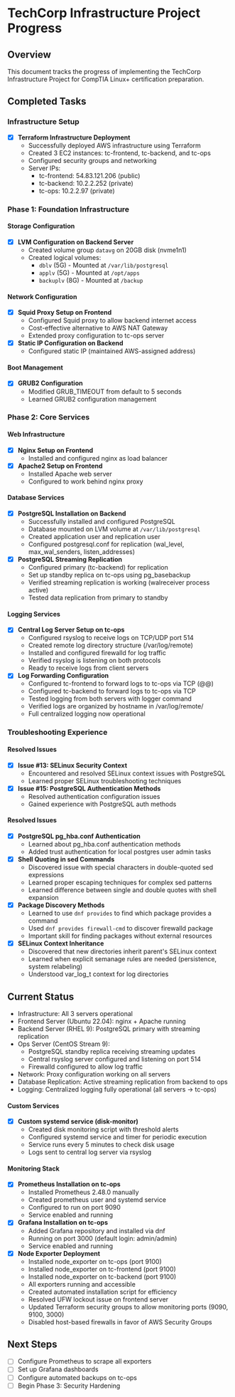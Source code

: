 # TechCorp Infrastructure Project Progress

## Overview
This document tracks the progress of implementing the TechCorp Infrastructure Project for CompTIA Linux+ certification preparation.

## Completed Tasks

### Infrastructure Setup
- [x] **Terraform Infrastructure Deployment**
  - Successfully deployed AWS infrastructure using Terraform
  - Created 3 EC2 instances: tc-frontend, tc-backend, and tc-ops
  - Configured security groups and networking
  - Server IPs:
    - tc-frontend: 54.83.121.206 (public)
    - tc-backend: 10.2.2.252 (private)
    - tc-ops: 10.2.2.97 (private)

### Phase 1: Foundation Infrastructure

#### Storage Configuration
- [x] **LVM Configuration on Backend Server**
  - Created volume group `datavg` on 20GB disk (nvme1n1)
  - Created logical volumes:
    - `dblv` (5G) - Mounted at `/var/lib/postgresql`
    - `applv` (5G) - Mounted at `/opt/apps`
    - `backuplv` (8G) - Mounted at `/backup`

#### Network Configuration
- [x] **Squid Proxy Setup on Frontend**
  - Configured Squid proxy to allow backend internet access
  - Cost-effective alternative to AWS NAT Gateway
  - Extended proxy configuration to tc-ops server
- [x] **Static IP Configuration on Backend**
  - Configured static IP (maintained AWS-assigned address)

#### Boot Management
- [x] **GRUB2 Configuration**
  - Modified GRUB_TIMEOUT from default to 5 seconds
  - Learned GRUB2 configuration management

### Phase 2: Core Services

#### Web Infrastructure
- [x] **Nginx Setup on Frontend**
  - Installed and configured nginx as load balancer
- [x] **Apache2 Setup on Frontend**
  - Installed Apache web server
  - Configured to work behind nginx proxy

#### Database Services
- [x] **PostgreSQL Installation on Backend**
  - Successfully installed and configured PostgreSQL
  - Database mounted on LVM volume at `/var/lib/postgresql`
  - Created application user and replication user
  - Configured postgresql.conf for replication (wal_level, max_wal_senders, listen_addresses)
- [x] **PostgreSQL Streaming Replication**
  - Configured primary (tc-backend) for replication
  - Set up standby replica on tc-ops using pg_basebackup
  - Verified streaming replication is working (walreceiver process active)
  - Tested data replication from primary to standby

#### Logging Services
- [x] **Central Log Server Setup on tc-ops**
  - Configured rsyslog to receive logs on TCP/UDP port 514
  - Created remote log directory structure (/var/log/remote)
  - Installed and configured firewalld for log traffic
  - Verified rsyslog is listening on both protocols
  - Ready to receive logs from client servers
- [x] **Log Forwarding Configuration**
  - Configured tc-frontend to forward logs to tc-ops via TCP (@@)
  - Configured tc-backend to forward logs to tc-ops via TCP
  - Tested logging from both servers with logger command
  - Verified logs are organized by hostname in /var/log/remote/
  - Full centralized logging now operational

### Troubleshooting Experience

#### Resolved Issues
- [x] **Issue #13: SELinux Security Context**
  - Encountered and resolved SELinux context issues with PostgreSQL
  - Learned proper SELinux troubleshooting techniques
- [x] **Issue #15: PostgreSQL Authentication Methods**
  - Resolved authentication configuration issues
  - Gained experience with PostgreSQL auth methods

#### Resolved Issues  
- [x] **PostgreSQL pg_hba.conf Authentication**
  - Learned about pg_hba.conf authentication methods
  - Added trust authentication for local postgres user admin tasks
- [x] **Shell Quoting in sed Commands**
  - Discovered issue with special characters in double-quoted sed expressions
  - Learned proper escaping techniques for complex sed patterns
  - Learned difference between single and double quotes with shell expansion
- [x] **Package Discovery Methods**
  - Learned to use `dnf provides` to find which package provides a command
  - Used `dnf provides firewall-cmd` to discover firewalld package
  - Important skill for finding packages without external resources
- [x] **SELinux Context Inheritance**
  - Discovered that new directories inherit parent's SELinux context
  - Learned when explicit semanage rules are needed (persistence, system relabeling)
  - Understood var_log_t context for log directories

## Current Status
- Infrastructure: All 3 servers operational
- Frontend Server (Ubuntu 22.04): nginx + Apache running
- Backend Server (RHEL 9): PostgreSQL primary with streaming replication
- Ops Server (CentOS Stream 9): 
  - PostgreSQL standby replica receiving streaming updates
  - Central rsyslog server configured and listening on port 514
  - Firewalld configured to allow log traffic
- Network: Proxy configuration working on all servers
- Database Replication: Active streaming replication from backend to ops
- Logging: Centralized logging fully operational (all servers → tc-ops)

#### Custom Services
- [x] **Custom systemd service (disk-monitor)**
  - Created disk monitoring script with threshold alerts
  - Configured systemd service and timer for periodic execution
  - Service runs every 5 minutes to check disk usage
  - Logs sent to central log server via rsyslog

#### Monitoring Stack
- [x] **Prometheus Installation on tc-ops**
  - Installed Prometheus 2.48.0 manually
  - Created prometheus user and systemd service
  - Configured to run on port 9090
  - Service enabled and running
- [x] **Grafana Installation on tc-ops**
  - Added Grafana repository and installed via dnf
  - Running on port 3000 (default login: admin/admin)
  - Service enabled and running
- [x] **Node Exporter Deployment**
  - Installed node_exporter on tc-ops (port 9100)
  - Installed node_exporter on tc-frontend (port 9100)
  - Installed node_exporter on tc-backend (port 9100)
  - All exporters running and accessible
  - Created automated installation script for efficiency
  - Resolved UFW lockout issue on frontend server
  - Updated Terraform security groups to allow monitoring ports (9090, 9100, 3000)
  - Disabled host-based firewalls in favor of AWS Security Groups

## Next Steps
- [ ] Configure Prometheus to scrape all exporters
- [ ] Set up Grafana dashboards
- [ ] Configure automated backups on tc-ops
- [ ] Begin Phase 3: Security Hardening